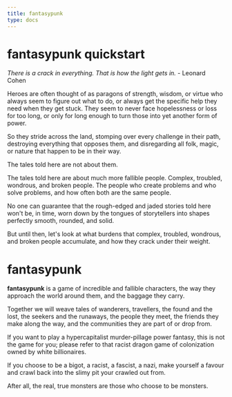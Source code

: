```yaml
---
title: fantasypunk
type: docs
---
```


# fantasypunk quickstart

_There is a crack in everything. That is how the light gets in._ - Leonard Cohen

Heroes are often thought of as paragons of strength, wisdom, or virtue who always seem to figure out what to do, or always get the specific help they need when they get stuck. They seem to never face hopelessness or loss for too long, or only for long enough to turn those into yet another form of power.

So they stride across the land, stomping over every challenge in their path, destroying everything that opposes them, and disregarding all folk, magic, or nature that happen to be in their way.

The tales told here are not about them.

The tales told here are about much more fallible people. Complex, troubled, wondrous, and broken people. The people who create problems and who solve problems, and how often both are the same people.

No one can guarantee that the rough-edged and jaded stories told here won't be, in time, worn down by the tongues of storytellers into shapes perfectly smooth, rounded, and solid.

But until then, let's look at what burdens that complex, troubled, wondrous, and broken people accumulate, and how they crack under their weight.

# fantasypunk

**fantasypunk** is a game of incredible and fallible characters, the way they approach the world around them, and the baggage they carry.

Together we will weave tales of wanderers, travellers, the found and the lost, the seekers and the runaways, the people they meet, the friends they make along the way, and the communities they are part of or drop from.

If you want to play a hypercapitalist murder-pillage power fantasy, this is not the game for you; please refer to that racist dragon game of colonization owned by white billionaires.

If you choose to be a bigot, a racist, a fascist, a nazi, make yourself a favour and crawl back into the slimy pit your crawled out from.

After all, the real, true monsters are those who choose to be monsters.